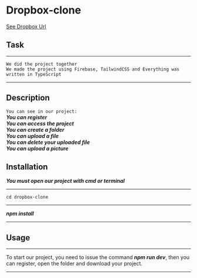 # Dropbox-clone

[See Dropbox Url](https://dropbox-clone-qws.netlify.app)

## Task
***
```We did the project together```  
```We made the project using Firebase, TailwindCSS and Everything was written in TypeScript```
***

## Description
```You can see in our project:```  
***You can register***  
***You can access the project***  
***You can create a folder***  
***You can upload a file***  
***You can delete your uploaded file***  
***You can upload a picture***

## Installation
***You must open our project with cmd or terminal***
***
``` 
cd dropbox-clone
```
***
***npm install***
***

## Usage
***
To start our project, you need to issue the command ***npm run dev***, then you can register, open the folder and download your project.
***
